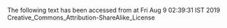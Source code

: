 The following text has been accessed from at Fri Aug 9 02:39:31 IST 2019
Creative_Commons_Attribution-ShareAlike_License
